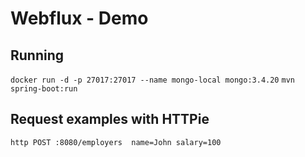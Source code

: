 # Webflux - Demo
## Running
```docker run -d -p 27017:27017 --name mongo-local mongo:3.4.20```
```mvn spring-boot:run```

## Request examples with HTTPie
```http POST :8080/employers  name=John salary=100```


